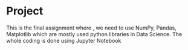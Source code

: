 # Project
This is the final assignment where , we need to use NumPy, Pandas, Matplotlib which are mostly used python
libraries in Data Science. The whole coding is done using Jupyter Notebook
